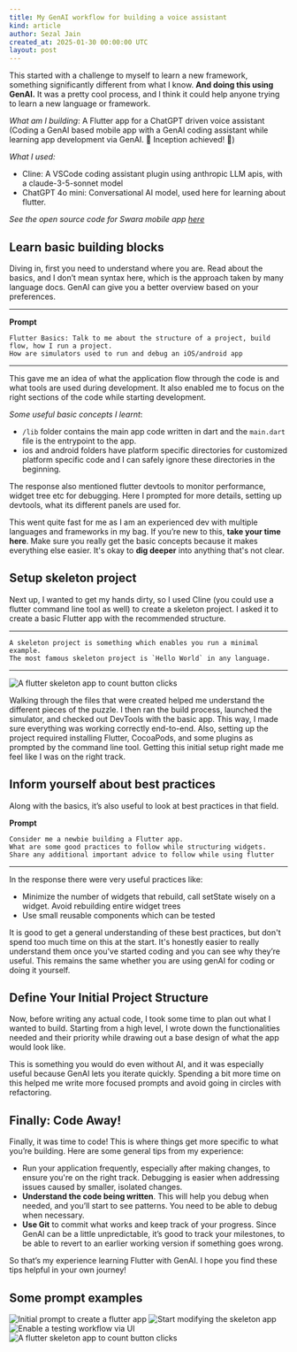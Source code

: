 ```yaml
---
title: My GenAI workflow for building a voice assistant
kind: article
author: Sezal Jain
created_at: 2025-01-30 00:00:00 UTC
layout: post
---
```

This started with a challenge to myself to learn a new framework, something significantly different from what I know. **And doing this using GenAI.** It was a pretty cool process, and I think it could help anyone trying to learn a new language or framework.

*What am I building*: A Flutter app for a ChatGPT driven voice assistant (Coding a GenAI based mobile app with a GenAI coding assistant while learning app development via GenAI. 🌟 Inception achieved! 🌟)

*What I used:*

* Cline: A VSCode coding assistant plugin using anthropic LLM apis, with a claude-3-5-sonnet model
* ChatGPT 4o mini: Conversational AI model, used here for learning about flutter.

*See the open source code for Swara mobile app [here](https://github.com/nilenso/swara-ai)*

## Learn basic building blocks

Diving in, first you need to understand where you are. Read about the basics, and I don’t mean syntax here, which is the approach taken by many language docs. GenAI can give you a better overview based on your preferences.

- - -

**Prompt**

```
Flutter Basics: Talk to me about the structure of a project, build flow, how I run a project. 
How are simulators used to run and debug an iOS/android app
```

- - -

This gave me an idea of what the application flow through the code is and what tools are used during development. It also enabled me to focus on the right sections of the code while starting development.

*Some useful basic concepts I learnt*: 

* `/lib` folder contains the main app code written in dart and  the `main.dart` file is the entrypoint to the app. 
* ios and android folders have platform specific directories for customized platform specific code and I can safely ignore these directories in the beginning.

The response also mentioned flutter devtools to monitor performance, widget tree etc for debugging. Here I prompted for more details, setting up devtools, what its different panels are used for.

This went quite fast for me as I am an experienced dev with multiple languages and frameworks in my bag. If you’re new to this, **take your time here**. Make sure you really get the basic concepts because it makes everything else easier. It's okay to **dig deeper** into anything that's not clear.

## Setup skeleton project

Next up, I wanted to get my hands dirty, so I used Cline (you could use a flutter command line tool as well) to create a skeleton project. I asked it to create a basic Flutter app with the recommended structure.

- - -

```
A skeleton project is something which enables you run a minimal example.
The most famous skeleton project is `Hello World` in any language. 
```

- - -
<img src="/images/blog/genai-workflow/flutter_skeleton_app.png" alt="A flutter skeleton app to count button clicks" class="bucket-image" style="margin: auto">


Walking through the files that were created helped me understand the different pieces of the puzzle. I then ran the build process, launched the simulator, and checked out DevTools with the basic app. This way, I made sure everything was working correctly end-to-end. Also, setting up the project required installing Flutter, CocoaPods, and some plugins as prompted by the command line tool. Getting this initial setup right made me feel like I was on the right track.

## Inform yourself about best practices

Along with the basics, it’s also useful to look at best practices in that field.

**Prompt**

```
Consider me a newbie building a Flutter app.
What are some good practices to follow while structuring widgets. 
Share any additional important advice to follow while using flutter
```

- - -

In the response there were very useful practices like:

* Minimize the number of widgets that rebuild, call setState wisely on a widget. Avoid rebuilding entire widget trees
* Use small reusable components which can be tested

It is good to get a general understanding of these best practices, but don't spend too much time on this at the start. It's honestly easier to really understand them once you’ve started coding and you can see why they’re useful. This remains the same whether you are using genAI for coding or doing it yourself.

## Define Your Initial Project Structure

Now, before writing any actual code, I took some time to plan out what I wanted to build. Starting from a high level, I wrote down the functionalities needed and their priority while drawing out a base design of what the app would look like. 

This is something you would do even without AI, and it was especially useful because GenAI lets you iterate quickly. Spending a bit more time on this helped me write more focused prompts and avoid going in circles with refactoring.

## Finally: Code Away!

Finally, it was time to code! This is where things get more specific to what you’re building. Here are some general tips from my experience:

* Run your application frequently, especially after making changes, to ensure you're on the right track. Debugging is easier when addressing issues caused by smaller, isolated changes.
* **Understand the code being written**. This will help you debug when needed, and you’ll start to see patterns. You need to be able to debug when necessary.
* **Use Git** to commit what works and keep track of your progress. Since GenAI can be a little unpredictable, it’s good to track your milestones, to be able to revert to an earlier working version if something goes wrong.

So that’s my experience learning Flutter with GenAI. I hope you find these tips helpful in your own journey!


## Some prompt examples
<img src="/images/blog/genai-workflow/prompt1.png" alt="Initial prompt to create a flutter app" class="bucket-image" style="margin: auto">

<img src="/images/blog/genai-workflow/prompt2.png" alt="Start modifying the skeleton app" class="bucket-image" style="margin: auto">

<img src="/images/blog/genai-workflow/prompt3.png" alt="Enable a testing workflow via UI" class="bucket-image" style="margin: auto">

<img src="/images/blog/genai-workflow/debug_prompt.png" alt="A flutter skeleton app to count button clicks" class="bucket-image" style="margin: auto">
